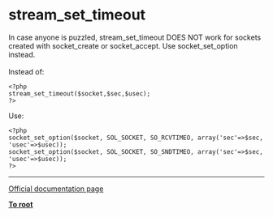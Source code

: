 # stream_set_timeout



In case anyone is puzzled, stream_set_timeout DOES NOT work for sockets created with socket_create or socket_accept. Use socket_set_option instead.<br><br>Instead of:<br>

```
<?php
stream_set_timeout($socket,$sec,$usec);
?>
```


Use:


```
<?php
socket_set_option($socket, SOL_SOCKET, SO_RCVTIMEO, array('sec'=>$sec, 'usec'=>$usec));
socket_set_option($socket, SOL_SOCKET, SO_SNDTIMEO, array('sec'=>$sec, 'usec'=>$usec));
?>
```
  

---

[Official documentation page](https://www.php.net/manual/en/function.stream-set-timeout.php)

**[To root](/README.md)**
